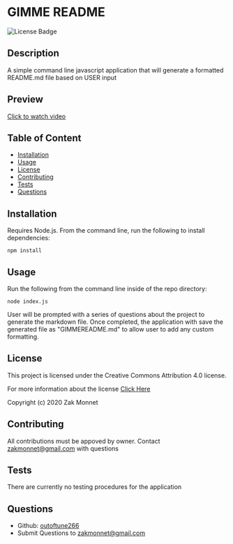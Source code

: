 # GIMME README 
![License Badge](https://img.shields.io/badge/license-CC-<green>)        
## Description
A simple command line javascript application that will generate a formatted README.md file based on USER input

## Preview
[Click to watch video](https://drive.google.com/file/d/1WvnX48xVhAPXnbuApd1R5PQ68xprAb_R/view)
        
## Table of Content
* [Installation](#installation)
* [Usage](#usage)
* [License](#license)
* [Contributing](#contributing)
* [Tests](#tests)
* [Questions](#questions)

## Installation
Requires Node.js. From the command line, run the following to install dependencies:
```
npm install
```

## Usage
Run the following from the command line inside of the repo directory:
```
node index.js
``` 
User will be prompted with a series of questions about the project to generate the markdown file. Once completed, the application with save the generated file as "GIMMEREADME.md" to allow user to add any custom formatting.


## License
This project is licensed under the Creative Commons Attribution 4.0 license.

For more information about the license [Click Here](https://creativecommons.org/licenses/by/4.0/legalcode)

Copyright (c) 2020 Zak Monnet

## Contributing
All contributions must be appoved by owner. Contact zakmonnet@gmail.com with questions

## Tests
There are currently no testing procedures for the application

## Questions
* Github: [outoftune266](http://githumb.com/outoftune266)
* Submit Questions to [zakmonnet@gmail.com](zakmonnet@gmail.com)